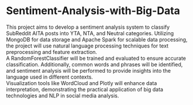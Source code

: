 # Sentiment-Analysis-with-Big-Data

This project aims to develop a sentiment analysis system to classify SubReddit AITA posts into
YTA, NTA, and Neutral categories. Utilizing MongoDB for data storage and Apache Spark for
scalable data processing, the project will use natural language processing techniques for text
preprocessing and feature extraction. <br>
A RandomForestClassifier will be trained and evaluated to
ensure accurate classification. Additionally, common words and phrases will be identified, and
sentiment analysis will be performed to provide insights into the language used in different
contexts. <br>
Visualization tools like WordCloud and Plotly will enhance data interpretation,
demonstrating the practical application of big data technologies and NLP in social media analysis.
